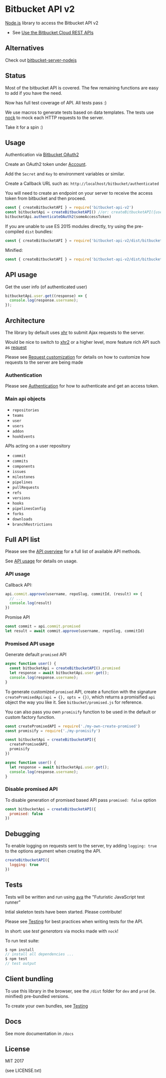 # Bitbucket API v2

[Node.js](nodejs.org) library to access the Bitbucket API v2

- See [Use the Bitbucket Cloud REST APIs](https://confluence.atlassian.com/bitbucket/use-the-bitbucket-cloud-rest-apis-222724129.html)

## Alternatives

Check out [bitbucket-server-nodejs](https://github.com/sternba/bitbucket-server-nodejs)

## Status

Most of the bitbucket API is covered. The few remaining functions are easy to add if you have the need.

Now has full test coverage of API. All tests pass :)

We use macros to generate tests based on data templates.
The tests use [nock](https://www.npmjs.com/package/nock) to mock each HTTP requests to the server.

Take it for a spin :)

## Usage

Authentication via [Bitbucket OAuth2](https://developer.atlassian.com/bitbucket/api/2/reference/meta/authentication)

Create an OAuth2 token under [Account](https://bitbucket.org/account).

Add the `Secret` and `Key` to environment variables or similar.

Create a Callback URL such as: `http://localhost/bitbucket/authenticated`

You will need to create an endpoint on your server to receive the access token from bitbucket and then proceed.

```js
const { createBitbucketAPI } = require('bitbucket-api-v2')
const bitbucketApi = createBitbucketAPI() //or: createBitbucketAPI({useXhr: true})
bitbucketApi.authenticateOAuth2(someAccessToken)
```

If you are unable to use ES 2015 modules directly, try using the pre-compiled `dist` bundles:

```js
const { createBitbucketAPI } = require('bitbucket-api-v2/dist/bitbucketAPI')
```

Minified:

```js
const { createBitbucketAPI } = require('bitbucket-api-v2/dist/bitbucketAPI.min')
```

## API usage

Get the user info (of authenticated user)

```js
bitbucketApi.user.get((response) => {
  console.log(response.username);
});
```

## Architecture

The library by default uses [xhr](https://www.npmjs.com/package/xhr) to submit Ajax requests to the server.

Would be nice to switch to [xhr2](https://www.npmjs.com/package/xhr2) or a higher level, more feature rich API such as [request](https://www.npmjs.com/package/request)

Please see [Request customization](https://github.com/kristianmandrup/bitbucket-api-v2/blob/master/docs/Request-customization.md) for details on how to customize how requests to the server are being made

### Authentication

Please see [Authentication](https://github.com/kristianmandrup/bitbucket-api-v2/blob/master/docs/Authentication.md) for how to authenticate and get an access token.

### Main api objects

- `repositories`
- `teams`
- `user`
- `users`
- `addon`
- `hookEvents`

APIs acting on a user repository

- `commit`
- `commits`
- `components`
- `issues`
- `milestones`
- `pipelines`
- `pullRequests`
- `refs`
- `versions`
- `hooks`
- `pipelinesConfig`
- `forks`
- `downloads`
- `branchRestrictions`

## Full API list

Please see the [API overview](https://github.com/kristianmandrup/bitbucket-api-v2/blob/master/docs/Api.md) for a full list of available API methods.

See [API usage](https://github.com/kristianmandrup/bitbucket-api-v2/blob/master/docs/Api-usage.md) for details on usage.

### API usage

Callback API:

```js
api.commit.approve(username, repoSlug, commitId, (result) => {
  // ...
  console.log(result)
})
```

Promise API

```js
const commit = api.commit.promised
let result = await commit.approve(username, repoSlug, commitId)
```

### Promised API usage

Generate default `promised` API

```js
async function user() {
  const bitbucketApi = createBitbucketAPI().promised
  let response = await bitbucketApi.user.get();
  console.log(response.username);
}
```

To generate customized `promised` API, create a function with the signature `createPromisedApi(api = {}, opts = {})`, which returns a promisified `api` object the way you like it. See `bitbucket/promised.js` for reference.

You can also pass you own `promisify` function to be used in the default or custom factory function.

```js
const createPromisedAPI = require('./my-own-create-promised')
const promisify = require('./my-promisify')

const bitbucketApi = createBitbucketAPI({
  createPromisedAPI,
  promisify
})

async function user() {
  let response = await bitbucketApi.user.get();
  console.log(response.username);
}
```

### Disable promised API

To disable generation of promised based API pass `promised: false` option

```js
const bitbucketApi = createBitbucketAPI({
  promised: false
})
```

## Debugging

To enable logging on requests sent to the server, try adding `logging: true` to the options argument when creating the API.

```js
createBitbucketAPI({
  logging: true
})
```

## Tests

Tests will be written and run using [ava](https://github.com/avajs/ava) the "Futuristic JavaScript test runner"

Intial skeleton tests have been started. Please contribute!

Please see [Testing](https://github.com/kristianmandrup/bitbucket-api-v2/blob/master/docs/Testing.md) for best practices when writing tests for the API.

In short: use *test generators* via mocks made with `nock`!

To run test suite:

```js
$ npm install
// install all dependencies ...
$ npm test
// test output
```

## Client bundling

To use this library in the browser, see the `/dist` folder for `dev` and `prod` (ie. minified) pre-bundled versions.

To create your own bundles, see [Testing](https://github.com/kristianmandrup/bitbucket-api-v2/blob/master/docs/Client-bundling.md)

## Docs

See more documentation in `/docs`

## License

MIT 2017

(see LICENSE.txt)
